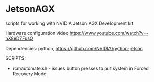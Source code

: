 # JetsonAGX
scripts for working with NVIDIA Jetson AGX Development kit

Hardware configuration video  https://www.youtube.com/watch?v=-nX8eD7FusQ

Dependencies: python, https://github.com/NVIDIA/python-jetson

SCRIPTS:
* rcmautomate.sh - issues button presses to put system in Forced Recovery Mode
